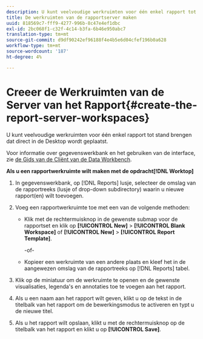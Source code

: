 ```yaml
---
description: U kunt veelvoudige werkruimten voor één enkel rapport tot stand brengen dat direct in de Desktop wordt geplaatst.
title: De werkruimten van de rapportserver maken
uuid: 818569c7-fff9-4277-996b-8c47e4ef1dbc
exl-id: 2bc068f1-c32f-4c14-b3fa-6b46e950abc7
translation-type: tm+mt
source-git-commit: d9df90242ef96188f4e4b5e6d04cfef196b0a628
workflow-type: tm+mt
source-wordcount: '187'
ht-degree: 4%

---
```


# Creeer de Werkruimten van de Server van het Rapport{#create-the-report-server-workspaces}

U kunt veelvoudige werkruimten voor één enkel rapport tot stand brengen dat direct in de Desktop wordt geplaatst.

Voor informatie over gegevenswerkbank en het gebruiken van de interface, zie [de Gids van de Cliënt van de Data Workbench](https://docs.adobe.com/content/help/en/data-workbench/using/client/t-open-ins.html).

**Als u een rapportwerkruimte wilt maken met de opdracht[!DNL Worktop]**

1. In gegevenswerkbank, op [!DNL Reports] lusje, selecteer de omslag van de rapportreeks (lusje of drop-down subdirectory) waarin u nieuwe rapport(en) wilt toevoegen.
1. Voeg een rapportwerkruimte toe met een van de volgende methoden:

   * Klik met de rechtermuisknop in de gewenste submap voor de rapportset en klik op **[!UICONTROL New]** > **[!UICONTROL Blank Workspace]** of **[!UICONTROL New]** > **[!UICONTROL Report Template]**.

      -of-

   * Kopieer een werkruimte van een andere plaats en kleef het in de aangewezen omslag van de rapportreeks op [!DNL Reports] tabel.

1. Klik op de miniatuur om de werkruimte te openen en de gewenste visualisaties, legenda&#39;s en annotaties toe te voegen aan het rapport.
1. Als u een naam aan het rapport wilt geven, klikt u op de tekst in de titelbalk van het rapport om de bewerkingsmodus te activeren en typt u de nieuwe titel.
1. Als u het rapport wilt opslaan, klikt u met de rechtermuisknop op de titelbalk van het rapport en klikt u op **[!UICONTROL Save]**.

